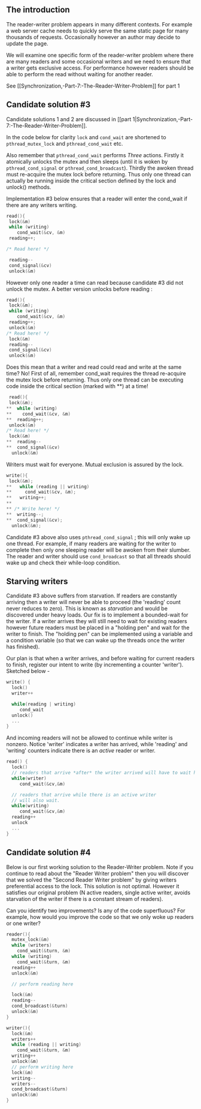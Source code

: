 ## The introduction

The reader-writer problem appears in many different contexts. For example a web server cache needs to quickly serve the same static page for many thousands of requests. Occasionally however an author may decide to update the page.

We will examine one specific form of the reader-writer problem where there are many readers and some occasional writers and we need to ensure that a writer gets exclusive access. For performance however readers should be able to perform the read without waiting for another reader. 

See [[Synchronization,-Part-7:-The-Reader-Writer-Problem]] for part 1

## Candidate solution #3
Candidate solutions 1 and 2 are discussed in [[part 1|Synchronization,-Part-7:-The-Reader-Writer-Problem]].


In the code below for clarity `lock` and `cond_wait` are shortened to `pthread_mutex_lock` and `pthread_cond_wait` etc.

Also remember that `pthread_cond_wait` performs *Three* actions. Firstly it atomically unlocks the mutex and then sleeps (until it is woken by `pthread_cond_signal` or `pthread_cond_broadcast`). Thirdly the awoken thread must re-acquire the mutex lock before returning. Thus only one thread can actually be running inside the critical section defined by the lock and unlock() methods.

Implementation #3 below ensures that a reader will enter the cond_wait if there are any writers writing.
```C
read(){
 lock(&m)
 while (writing)
    cond_wait(&cv, &m)
 reading++;

/* Read here! */

 reading--
 cond_signal(&cv)
 unlock(&m)
```
However only one reader a time can read because candidate #3 did not unlock the mutex. A better version unlocks before reading :
```C
read(){
 lock(&m);
 while (writing)
    cond_wait(&cv, &m)
 reading++;
 unlock(&m)
/* Read here! */
 lock(&m)
 reading--
 cond_signal(&cv)
 unlock(&m)
```
Does this mean that a writer and read could read and write at the same time? No! First of all, remember cond_wait requires the thread re-acquire the  mutex lock before returning. Thus only one thread can be executing code inside the critical section (marked with **) at a time!
```C
 read(){
 lock(&m);
**  while (writing)
**    cond_wait(&cv, &m)
**  reading++;
 unlock(&m)
/* Read here! */
 lock(&m)
**  reading--
**  cond_signal(&cv)
  unlock(&m)
```


Writers must wait for everyone. Mutual exclusion is assured by the lock. 
```C
write(){
 lock(&m);
**   while (reading || writing)
**     cond_wait(&cv, &m);
**   writing++;
**
** /* Write here! */
**  writing--;
**  cond_signal(&cv);
  unlock(&m);
```

Candidate #3 above also uses `pthread_cond_signal` ; this will only wake up one thread. For example, if many readers are waiting for the writer to complete then only one sleeping reader will be awoken from their slumber. The reader and writer should use `cond_broadcast` so that all threads should wake up and check their while-loop condition.


## Starving writers
Candidate #3 above suffers from starvation. If readers are constantly arriving then a writer will never be able to proceed (the 'reading' count never reduces to zero). This is known as *starvation* and would be discovered under heavy loads. Our fix is to implement a bounded-wait for the writer. If a writer arrives they will still need to wait for existing readers however future readers must be placed in a "holding pen" and wait for the writer to finish. The "holding pen" can be implemented using a variable and a condition variable (so that we can wake up the threads once the writer has finished).

Our plan is that when a writer arrives, and before waiting for current readers to finish, register our intent to write (by incrementing a counter 'writer'). Sketched below - 

```C
write() {
  lock()
  writer++

  while(reading | writing)
     cond_wait
  unlock()
  ...
}
```

And incoming readers will not be allowed to continue while writer is nonzero. Notice 'writer' indicates a writer has arrived, while 'reading' and 'writing' counters indicate there is an _active_ reader or writer.
```C
read() {
  lock()
  // readers that arrive *after* the writer arrived will have to wait here!
  while(writer)
     cond_wait(&cv,&m)

  // readers that arrive while there is an active writer
  // will also wait.
  while(writing) 
     cond_wait(&cv,&m)
  reading++
  unlock
  ...
}
```

## Candidate solution #4
Below is our first working solution to the Reader-Writer problem. 
Note if you continue to read about the "Reader Writer problem" then you will discover that we solved the "Second Reader Writer problem" by giving writers preferential access to the lock. This solution is not optimal. However it satisfies our original problem (N active readers, single active writer, avoids starvation of the writer if there is a constant stream of readers). 

Can you identify two improvements? Is any of the code superfluous? For example, how would you improve the code so that we only woke up readers or one writer? 
```C
reader(){
  mutex_lock(&m)
  while (writers)
    cond_wait(&turn, &m)
  while (writing)
    cond_wait(&turn, &m)
  reading++
  unlock(&m)

  // perform reading here

  lock(&m)
  reading--
  cond_broadcast(&turn)
  unlock(&m)
}

writer(){
  lock(&m)  
  writers++  
  while (reading || writing)   
    cond_wait(&turn, &m)  
  writing++  
  unlock(&m)  
  // perform writing here  
  lock(&m)  
  writing--  
  writers--  
  cond_broadcast(&turn)  
  unlock(&m)  
}
```